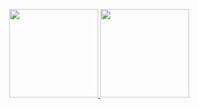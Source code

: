 <div>
  
  <a href="https://github.com/hackboot"> 
  <img height="160em" src="https://github-readme-stats.vercel.app/api?username=ondrasoo72&show_icons=true&theme=github_dark&include_all_commits=true&count_private=true"/> 
  <img height="160em" src="https://github-readme-stats.vercel.app/api/top-langs/?username=HackBoot2&layout-compact&langs_count=16&theme=github_dark" /> 
  
</div>
